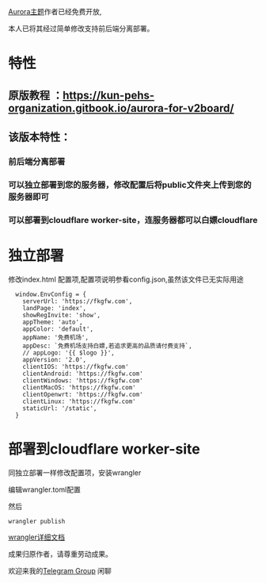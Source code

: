 [Aurora主题](https://github.com/krsunm/Aurora)作者已经免费开放,

本人已将其经过简单修改支持前后端分离部署。

# 特性
## 原版教程 ：https://kun-pehs-organization.gitbook.io/aurora-for-v2board/
## 该版本特性：
### 前后端分离部署
### 可以独立部署到您的服务器，修改配置后将public文件夹上传到您的服务器即可
### 可以部署到cloudflare worker-site，连服务器都可以白嫖cloudflare
# 独立部署
修改index.html 配置项,配置项说明参看config.json,虽然该文件已无实际用途
```shell
  window.EnvConfig = {
    serverUrl: 'https://fkgfw.com',
    landPage: 'index',
    showRegInvite: 'show',
    appTheme: 'auto',
    appColor: 'default',
    appName: '免费机场',
    appDesc: `免费机场支持白嫖,若追求更高的品质请付费支持`,
    // appLogo: '{{ $logo }}',
    appVersion: '2.0',
    clientIOS: 'https://fkgfw.com'
    clientAndroid: 'https://fkgfw.com'
    clientWindows: 'https://fkgfw.com'
    clientMacOS: 'https://fkgfw.com'
    clientOpenwrt: 'https://fkgfw.com'
    clientLinux: 'https://fkgfw.com'
    staticUrl: '/static',
  }
```
# 部署到cloudflare worker-site
同独立部署一样修改配置项，安装wrangler

编辑wrangler.toml配置

然后
```shell
wrangler publish
```
[wrangler详细文档](https://developers.cloudflare.com/workers/wrangler/)

成果归原作者，请尊重劳动成果。

欢迎来我的[Telegram Group](https://t.me/clashcross) 闲聊